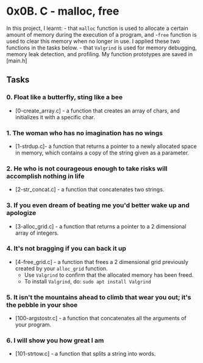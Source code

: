 # 0x0B. C - malloc, free

In this project, I learnt:
	- that ```malloc``` function is used to allocate a certain amount of memory during the execution 		of a program, and 
	-```free``` function is used to clear this memory when no longer in use. I applied these two 		  functions in the tasks below. 
	- that ```Valgrind``` is used for memory debugging, memory leak detection, and profiling. My 		function prototypes are saved in [main.h]

## Tasks

### 0. Float like a butterfly, sting like a bee
- [0-create_array.c] - a function that creates an array of chars, and initializes it with a specific char.

### 1. The woman who has no imagination has no wings
- [1-strdup.c]- a function that returns a pointer to a newly allocated space in memory, which contains a copy of the string given as a parameter.

### 2. He who is not courageous enough to take risks will accomplish nothing in life
- [2-str_concat.c] - a function that concatenates two strings.

### 3. If you even dream of beating me you'd better wake up and apologize
- [3-alloc_grid.c] - a function that returns a pointer to a 2 dimensional array of integers.

### 4. It's not bragging if you can back it up
- [4-free_grid.c] - a function that frees a 2 dimensional grid previously created by your ```alloc_grid``` function.
  - Use ```Valgrind``` to confirm that the allocated memory has been freed.
  - To install ```Valgrind```, do: ```sudo apt install Valgrind```

### 5. It isn't the mountains ahead to climb that wear you out; it's the pebble in your shoe
- [100-argstostr.c] - a function that concatenates all the arguments of your program.

### 6. I will show you how great I am
- [101-strtow.c] - a function that splits a string into words.
